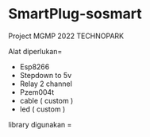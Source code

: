 # SmartPlug-sosmart
Project MGMP 2022 TECHNOPARK

Alat diperlukan=
- Esp8266
- Stepdown to 5v
- Relay 2 channel
- Pzem004t
- cable ( custom )
- led ( custom )

library digunakan =



